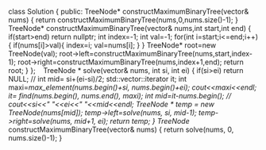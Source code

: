 class Solution {
public:
TreeNode* constructMaximumBinaryTree(vector<int>& nums) {
return constructMaximumBinaryTree(nums,0,nums.size()-1);
}
TreeNode* constructMaximumBinaryTree(vector<int>& nums,int start,int end) {
if(start>end) return nullptr;
int index=-1;
int val=-1;
for(int i=start;i<=end;i++){
if(nums[i]>val){
index=i;
val=nums[i];
}
}
TreeNode* root=new TreeNode(val);
root->left=constructMaximumBinaryTree(nums,start,index-1);
root->right=constructMaximumBinaryTree(nums,index+1,end);
return root;
}
};
​
​
​
TreeNode * solve(vector<int>& nums, int si, int ei)
{
if(si>ei)
return NULL;
// int mid= si+(ei-si)/2;
std::vector<int>::iterator it;
int maxi=*max_element(nums.begin()+si, nums.begin()+ei);
cout<<maxi<<endl;
it= find(nums.begin(), nums.end(), maxi);
int mid=it-nums.begin();
// cout<<si<<" "<<ei<<" "<<mid<<endl;
TreeNode * temp = new TreeNode(nums[mid]);
temp->left=solve(nums, si, mid-1);
temp->right=solve(nums, mid+1, ei);
return temp;
}
TreeNode* constructMaximumBinaryTree(vector<int>& nums) {
return solve(nums, 0, nums.size()-1);
}